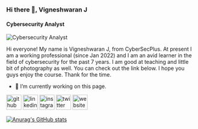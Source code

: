### Hi there 👋, Vigneshwaran J
#### Cybersecurity Analyst
![Cybersecurity Analyst](https://pbs.twimg.com/profile_banners/2272987700/1635345114/600x200)

Hi everyone! My name is Vigneshwaran J, from CyberSecPlus. At present I am a working professional (since Jan 2022) and I am an avid learner in the field of cybersecurity for the past 7 years.  I am good at teaching and little bit of photography as well. You can check out the link below. I hope you guys enjoy the course. Thank for the time.

- 🔭 I’m currently working on this page. 


[<img src='https://cdn.jsdelivr.net/npm/simple-icons@3.0.1/icons/github.svg' alt='github' height='40'>](https://github.com/vckie)  [<img src='https://cdn.jsdelivr.net/npm/simple-icons@3.0.1/icons/linkedin.svg' alt='linkedin' height='40'>](https://www.linkedin.com/in/vcky/)  [<img src='https://cdn.jsdelivr.net/npm/simple-icons@3.0.1/icons/instagram.svg' alt='instagram' height='40'>](https://www.instagram.com/vky.pic/)  [<img src='https://cdn.jsdelivr.net/npm/simple-icons@3.0.1/icons/twitter.svg' alt='twitter' height='40'>](https://twitter.com/vignsh01)  [<img src='https://cdn.jsdelivr.net/npm/simple-icons@3.0.1/icons/icloud.svg' alt='website' height='40'>](cybersec.plus)  


[![Anurag's GitHub stats](https://github-readme-stats.vercel.app/api?username=vckie)](https://github.com/anuraghazra/github-readme-stats)

